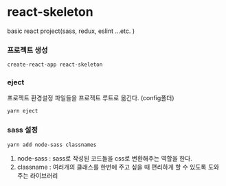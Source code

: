 # react-skeleton

basic react project(sass, redux, eslint ...etc. )

### 프로젝트 생성

```bash
create-react-app react-skeleton
```

### eject

프로젝트 환경설정 파일들을 프로젝트 루트로 옮긴다. (config폴더)

```bash
yarn eject
```

### sass 설정

```bash
yarn add node-sass classnames
```

1. node-sass : sass로 작성된 코드들을 css로 변환해주는 역할을 한다.
2. classname : 여러개의 클래스를 한번에 주고 싶을 때 편리하게 할 수 있도록 도와주는 라이브러리

###
